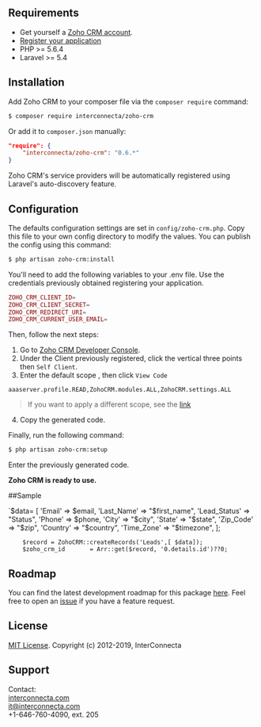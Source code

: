 ## Requirements

* Get yourself a [Zoho CRM account](https://www.zoho.com/crm/).
* [Register your application](https://www.zoho.com/crm/developer/docs/php-sdk/clientapp.html)
* PHP >= 5.6.4
* Laravel >= 5.4

## Installation

Add Zoho CRM to your composer file via the `composer require` command:

```bash
$ composer require interconnecta/zoho-crm
```

Or add it to `composer.json` manually:

```json
"require": {
    "interconnecta/zoho-crm": "0.6.*"
}
```

Zoho CRM's service providers will be automatically registered using Laravel's auto-discovery feature.

## Configuration

The defaults configuration settings are set in `config/zoho-crm.php`. Copy this file to your own config directory to modify the values. You can publish the config using this command:

```bash
$ php artisan zoho-crm:install
```

You'll need to add the following variables to your .env file. Use the credentials previously obtained registering your application.

```php
ZOHO_CRM_CLIENT_ID=
ZOHO_CRM_CLIENT_SECRET=
ZOHO_CRM_REDIRECT_URI=
ZOHO_CRM_CURRENT_USER_EMAIL=
```

Then, follow the next steps:
1. Go to [Zoho CRM Developer Console](https://accounts.zoho.com/developerconsole).
2. Under the Client previously registered, click the vertical three points then `Self Client`.
3. Enter the default scope , then click `View Code`
```
aaaserver.profile.READ,ZohoCRM.modules.ALL,ZohoCRM.settings.ALL
```    
> If you want to apply a different scope, see the [link](https://www.zoho.com/crm//developer/docs/api/oauth-overview.html#scopes)

4. Copy the generated code.

Finally, run the following command:

```bash
$ php artisan zoho-crm:setup
```

Enter the previously generated code.

**Zoho CRM is ready to use.**


##Sample

   `$data= [
            'Email'        =>  $email,
            'Last_Name'    => "$first_name",
            'Lead_Status'  => "Status",
            'Phone'        => $phone,
            'City'         => "$city",
            'State'        => "$state",
            'Zip_Code'     => "$zip",
            'Country'      => "$country",
            'Time_Zone'    => "$timezone",
        ];

        $record = ZohoCRM::createRecords('Leads',[ $data]);
        $zoho_crm_id       = Arr::get($record, '0.details.id')??0;


## Roadmap

You can find the latest development roadmap for this package [here](docs/roadmap.md). Feel free to open an [issue](https://github.com/InterConnectaOrg/zoho-crm/issues) if you have a feature request.

## License

[MIT License](https://opensource.org/licenses/MIT). Copyright (c) 2012-2019, InterConnecta

## Support

Contact:<br>
[interconnecta.com](https://interconnecta.com)<br>
it@interconnecta.com<br>
+1-646-760-4090, ext. 205
